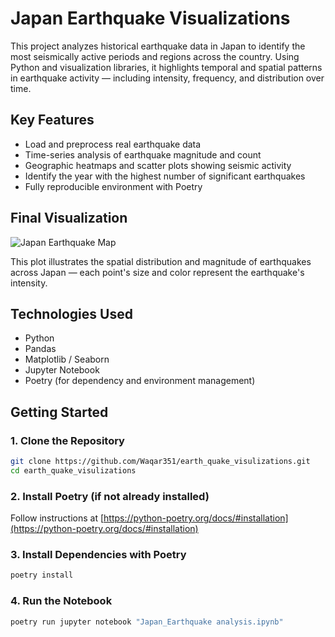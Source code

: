 # Japan Earthquake Visualizations

This project analyzes historical earthquake data in Japan to identify the most seismically active periods and regions across the country. Using Python and visualization libraries, it highlights temporal and spatial patterns in earthquake activity — including intensity, frequency, and distribution over time.

## Key Features

- Load and preprocess real earthquake data
- Time-series analysis of earthquake magnitude and count
- Geographic heatmaps and scatter plots showing seismic activity
- Identify the year with the highest number of significant earthquakes
- Fully reproducible environment with Poetry

## Final Visualization

![Japan Earthquake Map](src/Japan_earthquake_analysis/japan_animated-scatter-v2.gif)

This plot illustrates the spatial distribution and magnitude of earthquakes across Japan — each point's size and color represent the earthquake's intensity.

## Technologies Used

- Python
- Pandas
- Matplotlib / Seaborn
- Jupyter Notebook
- Poetry (for dependency and environment management)

## Getting Started

### 1. Clone the Repository
```bash
git clone https://github.com/Waqar351/earth_quake_visulizations.git
cd earth_quake_visulizations
````

### 2. Install Poetry (if not already installed)

Follow instructions at [https://python-poetry.org/docs/#installation](https://python-poetry.org/docs/#installation)

### 3. Install Dependencies with Poetry

```bash
poetry install
```

### 4. Run the Notebook

```bash
poetry run jupyter notebook "Japan_Earthquake analysis.ipynb"
```


